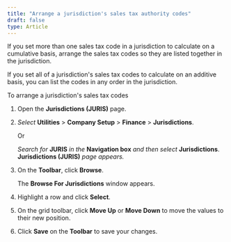```yaml
---
title: "Arrange a jurisdiction's sales tax authority codes"
draft: false
type: Article
---
```


If you set more than one sales tax code in a jurisdiction to calculate on a cumulative basis, arrange the sales tax codes so they are listed together in the jurisdiction.

If you set all of a jurisdiction's sales tax codes to calculate on an additive basis, you can list the codes in any order in the jurisdiction.

To arrange a jurisdiction's sales tax codes

1.  Open the **Jurisdictions (JURIS)** page.
1.  *Select* **Utilities** > **Company Setup** > **Finance** > **Jurisdictions**.

    Or

    *Search for* **JURIS** *in the* **Navigation box** *and then select* **Jurisdictions**. **Jurisdictions (JURIS)** *page appears.*
2.  On the **Toolbar**, click **Browse**.

    The **Browse For Jurisdictions** window appears.

3.  Highlight a row and click **Select**.
4.  On the grid toolbar, click **Move Up** or **Move Down** to move the values to their new position.
5.  Click **Save** on the **Toolbar** to save your changes.